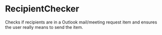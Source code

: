 # RecipientChecker
Checks if recipients are in a Outlook mail/meeting request item and ensures the user really means to send the item.
